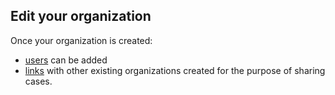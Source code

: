 ## Edit your organization

Once your organization is created:

* [users](./accounts.md) can be added
* [links](./organization-links.md) with other existing organizations created for the purpose of sharing cases.